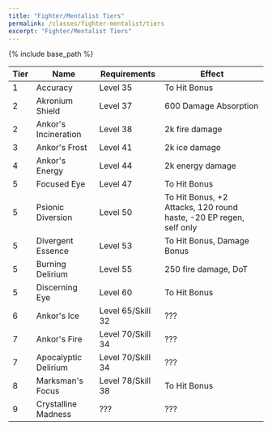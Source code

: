 ```yaml
---
title: "Fighter/Mentalist Tiers"
permalink: /classes/fighter-mentalist/tiers
excerpt: "Fighter/Mentalist Tiers"
---
```


{% include base_path %}

Tier | Name | Requirements | Effect
---- | ---- | ------------ | ------
1    | Accuracy               | Level 35 | To Hit Bonus
2    | Akronium Shield        | Level 37 | 600 Damage Absorption
2    | Ankor's Incineration   | Level 38 | 2k fire damage
3    | Ankor's Frost          | Level 41 | 2k ice damage
4    | Ankor's Energy         | Level 44 | 2k energy damage
5    | Focused Eye            | Level 47 | To Hit Bonus
5    | Psionic Diversion      | Level 50 | To Hit Bonus, +2 Attacks, 120 round haste, -20 EP regen, self only
5    | Divergent Essence      | Level 53 | To Hit Bonus, Damage Bonus
5    | Burning Delirium       | Level 55 | 250 fire damage, DoT
5    | Discerning Eye         | Level 60 | To Hit Bonus
6    | Ankor's Ice            | Level 65/Skill 32 | ???
7    | Ankor's Fire           | Level 70/Skill 34 | ???
7    | Apocalyptic Delirium   | Level 70/Skill 34 | ???
8    | Marksman's Focus       | Level 78/Skill 38 | To Hit Bonus
9    | Crystalline Madness    | ??? | ???
